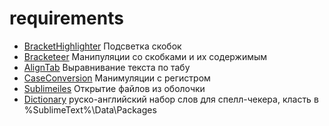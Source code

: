 requirements
============

 - [BracketHighlighter](https://packagecontrol.io/packages/BracketHighlighter) Подсветка скобок
 - [Bracketeer](https://packagecontrol.io/packages/Bracketeer) Манипуляции со скобками и их содержимым
 - [AlignTab](https://github.com/randy3k/AlignTab#getting-start) Выравнивание текста по табу
 - [CaseConversion](https://packagecontrol.io/packages/Case%20Conversion) Манимуляции с регистром
 - [Sublimeiles](https://github.com/al63/SublimeFiles#usage) Открытие файлов из оболочки
 - [Dictionary](https://app.box.com/dict) руско-английский набор слов для спелл-чекера, класть в %SublimeText%\Data\Packages
